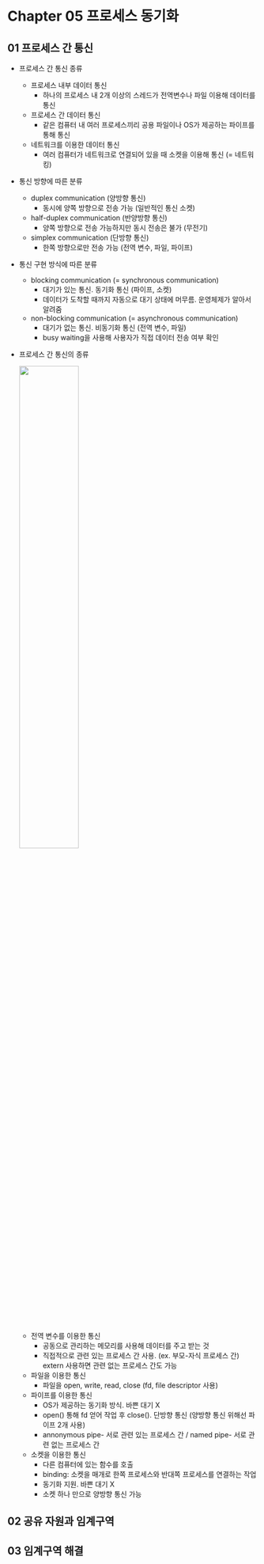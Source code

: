 # Chapter 05 프로세스 동기화

## 01 프로세스 간 통신

* 프로세스 간 통신 종류
  - 프로세스 내부 데이터 통신
    - 하나의 프로세스 내 2개 이상의 스레드가 전역변수나 파일 이용해 데이터를 통신
  - 프로세스 간 데이터 통신
    - 같은 컴퓨터 내 여러 프로세스끼리 공용 파일이나 OS가 제공하는 파이프를 통해 통신
  - 네트워크를 이용한 데이터 통신
    - 여러 컴퓨터가 네트워크로 연결되어 있을 때 소켓을 이용해 통신 (= 네트워킹)

* 통신 방향에 따른 분류
  - duplex communication (양방향 통신)
    - 동시에 양쪽 방향으로 전송 가능 (일반적인 통신 소켓)
  - half-duplex communication (반양방향 통신)
    - 양쪽 방향으로 전송 가능하지만 동시 전송은 불가 (무전기)
  - simplex communication (단방향 통신)
    - 한쪽 방향으로만 전송 가능 (전역 변수, 파일, 파이프)

* 통신 구현 방식에 따른 분류
  - blocking communication (= synchronous communication)
    - 대기가 있는 통신. 동기화 통신 (파이프, 소켓)
    - 데이터가 도착할 때까지 자동으로 대기 상태에 머무름. 운영체제가 알아서 알려줌
  - non-blocking communication (= asynchronous communication)
    - 대기가 없는 통신. 비동기화 통신 (전역 변수, 파일)
    - busy waiting을 사용해 사용자가 직접 데이터 전송 여부 확인

* 프로세스 간 통신의 종류

  <img src = "https://user-images.githubusercontent.com/23165155/110062953-96ef2000-7dad-11eb-8893-590ac4061b9f.png" width = "50%">
  
  - 전역 변수를 이용한 통신
    - 공동으로 관리하는 메모리를 사용해 데이터를 주고 받는 것
    - 직접적으로 관련 있는 프로세스 간 사용. (ex. 부모-자식 프로세스 간) extern 사용하면 관련 없는 프로세스 간도 가능
  - 파일을 이용한 통신
    - 파일을 open, write, read, close (fd, file descriptor 사용)
  - 파이프를 이용한 통신
    - OS가 제공하는 동기화 방식. 바쁜 대기 X
    - open() 통해 fd 얻어 작업 후 close(). 단방향 통신 (양방향 통신 위해선 파이프 2개 사용)
    - annonymous pipe- 서로 관련 있는 프로세스 간 / named pipe- 서로 관련 없는 프로세스 간
  - 소켓을 이용한 통신
    - 다른 컴퓨터에 있는 함수를 호출
    - binding: 소켓을 매개로 한쪽 프로세스와 반대쪽 프로세스를 연결하는 작업
    - 동기화 지원. 바쁜 대기 X
    - 소켓 하나 만으로 양방향 통신 가능

## 02 공유 자원과 임계구역


## 03 임계구역 해결

